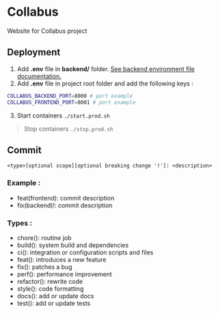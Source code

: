 # Collabus

Website for Collabus project

## Deployment

1. Add **.env** file in **backend/** folder. [See backend environment file documentation.](backend/README.md#env-file)
2. Add **.env** file in project root folder and add the following keys :

```bash
COLLABUS_BACKEND_PORT=8000 # port example
COLLABUS_FRONTEND_PORT=8001 # port example
```

3. Start containers ```./start.prod.sh ```

> Stop containers ```./stop.prod.sh ```

## Commit 

```
<type>[optional scope][optional breaking change '!']: <description>
```

### Example : 

- feat(frontend): commit description
- fix(backend)!: commit description

### Types : 

- chore(): routine job
- build(): system build and dependencies
- ci(): integration or configuration scripts and files
- feat(): introduces a new feature
- fix(): patches a bug
- perf(): performance improvement
- refactor(): rewrite code
- style(): code formatting
- docs(): add or update docs
- test(): add or update tests
